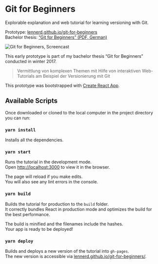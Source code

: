 # Git for Beginners

Explorable explanation and web tutorial for learning versioning with Git.

Prototype: [lennerd.github.io/git-for-beginners](https://lennerd.github.io/git-for-beginners/)<br/>
Bachelor thesis: [“Git for Beginners” (PDF, German)](https://fhp.incom.org/action/open-file/269690)

![Git for Beginners, Screencast](git-for-beginners.gif)

This early prototype is part of my bachelor thesis “Git for Beginners” conducted in winter 2017.

> Vermittlung von komplexen Themen mit Hilfe von interaktiven Web-Tutorials am Beispiel der Versionierung mit Git

This prototype was bootstrapped with
[Create React App](https://github.com/facebookincubator/create-react-app).

## Available Scripts

Once downloaded or cloned to the local computer in the project directory you can run:

### `yarn install`

Installs all the dependencies.

### `yarn start`

Runs the tutorial in the development mode.<br>
Open [http://localhost:3000](http://localhost:3000) to view it in the browser.

The page will reload if you make edits.<br>
You will also see any lint errors in the console.

### `yarn build`

Builds the tutorial for production to the `build` folder.<br>
It correctly bundles React in production mode and optimizes the build for the best performance.

The build is minified and the filenames include the hashes.<br>
Your app is ready to be deployed!

### `yarn deploy`

Builds and deploys a new version of the tutorial into `gh-pages`.<br>
The new version is accessible via
[lennerd.github.io/git-for-beginners/](https://lennerd.github.io/git-for-beginners/).

